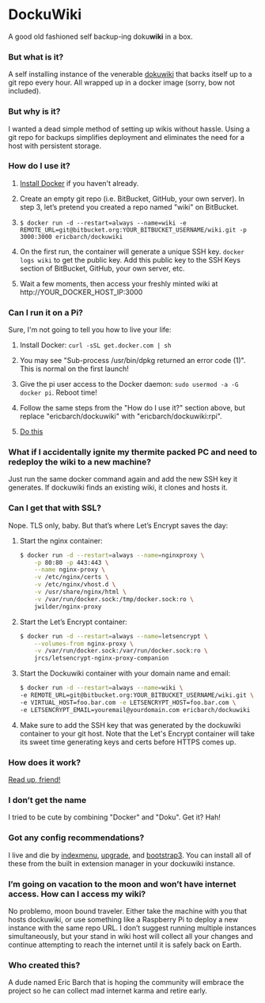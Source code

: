 # DockuWiki
A good old fashioned self backup-ing doku**wiki** in a box.


### But what is it?
A self installing instance of the venerable [dokuwiki](https://dokuwiki.org) that backs itself up to a git repo every hour. All wrapped up in a docker image (sorry, bow not included).


### But why is it?
I wanted a dead simple method of setting up wikis without hassle. Using a git repo for backups simplifies deployment and eliminates the need for a host with persistent storage.


### How do I use it?
1. [Install Docker](https://docs.docker.com/engine/installation/) if you haven't already.


2. Create an empty git repo (i.e. BitBucket, GitHub, your own server). In step 3, let’s pretend you created a repo named "wiki" on BitBucket.


3. ```$ docker run -d --restart=always --name=wiki -e REMOTE_URL=git@bitbucket.org:YOUR_BITBUCKET_USERNAME/wiki.git -p 3000:3000 ericbarch/dockuwiki```


4. On the first run, the container will generate a unique SSH key. ```docker logs wiki``` to get the public key. Add this public key to the SSH Keys section of BitBucket, GitHub, your own server, etc.


5. Wait a few moments, then access your freshly minted wiki at http://YOUR_DOCKER_HOST_IP:3000


### Can I run it on a Pi?
Sure, I'm not going to tell you how to live your life:

1. Install Docker: ```curl -sSL get.docker.com | sh```

2. You may see "Sub-process /usr/bin/dpkg returned an error code (1)". This is normal on the first launch!

3. Give the pi user access to the Docker daemon: ```sudo usermod -a -G docker pi```. Reboot time!

4. Follow the same steps from the "How do I use it?" section above, but replace "ericbarch/dockuwiki" with "ericbarch/dockuwiki:rpi".

5. [Do this](https://i.imgur.com/893Smv1.gif)


### What if I accidentally ignite my thermite packed PC and need to redeploy the wiki to a new machine?
Just run the same docker command again and add the new SSH key it generates. If dockuwiki finds an existing wiki, it clones and hosts it.


### Can I get that with SSL?
Nope. TLS only, baby. But that’s where Let’s Encrypt saves the day:

1. Start the nginx container:
    ```bash
    $ docker run -d --restart=always --name=nginxproxy \
        -p 80:80 -p 443:443 \
        --name nginx-proxy \
        -v /etc/nginx/certs \
        -v /etc/nginx/vhost.d \
        -v /usr/share/nginx/html \
        -v /var/run/docker.sock:/tmp/docker.sock:ro \
        jwilder/nginx-proxy
    ```

2. Start the Let’s Encrypt container:
    ```bash
    $ docker run -d --restart=always --name=letsencrypt \
        --volumes-from nginx-proxy \
        -v /var/run/docker.sock:/var/run/docker.sock:ro \
        jrcs/letsencrypt-nginx-proxy-companion
    ```

3. Start the Dockuwiki container with your domain name and email:
    ```bash
    $ docker run -d --restart=always --name=wiki \
    -e REMOTE_URL=git@bitbucket.org:YOUR_BITBUCKET_USERNAME/wiki.git \
    -e VIRTUAL_HOST=foo.bar.com -e LETSENCRYPT_HOST=foo.bar.com \
    -e LETSENCRYPT_EMAIL=youremail@yourdomain.com ericbarch/dockuwiki
    ```

4. Make sure to add the SSH key that was generated by the dockuwiki container to your git host. Note that the Let's Encrypt container will take its sweet time generating keys and certs before HTTPS comes up.


### How does it work?
[Read up, friend!](https://ericbarch.com/2016/12/03/dockuwiki/)


### I don’t get the name
I tried to be cute by combining "Docker" and "Doku". Get it? Hah!


### Got any config recommendations?
I live and die by [indexmenu](https://www.dokuwiki.org/plugin:indexmenu), [upgrade](https://www.dokuwiki.org/plugin:upgrade), and [bootstrap3](https://www.dokuwiki.org/template:bootstrap3). You can install all of these from the built in extension manager in your dockuwiki instance.


### I’m going on vacation to the moon and won’t have internet access. How can I access my wiki?
No problemo, moon bound traveler. Either take the machine with you that hosts dockuwiki, or use something like a Raspberry Pi to deploy a new instance with the same repo URL. I don’t suggest running multiple instances simultaneously, but your stand in wiki host will collect all your changes and continue attempting to reach the internet until it is safely back on Earth.


### Who created this?
A dude named Eric Barch that is hoping the community will embrace the project so he can collect mad internet karma and retire early.
